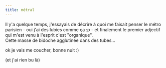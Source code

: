 ```yaml
---
title: métral
---
```


Il y'a quelque temps, j'essayais de décrire à quoi me faisait penser le métro
parisien - oui j'ai des lubies comme ça :p - et finalement le premier adjectif
qui m'est venu à l'esprit c'est "organique".  
Cette masse de bidoche agglutinée dans des tubes...

ok je vais me coucher, bonne nuit :)

(et j'ai rien bu là)

